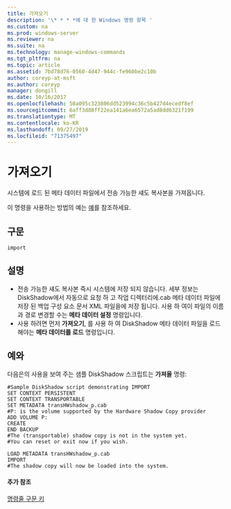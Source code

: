 ```yaml
---
title: 가져오기
description: '\* * * *에 대 한 Windows 명령 항목 '
ms.custom: na
ms.prod: windows-server
ms.reviewer: na
ms.suite: na
ms.technology: manage-windows-commands
ms.tgt_pltfrm: na
ms.topic: article
ms.assetid: 7bd78d76-0560-4d47-944c-fe960be2c10b
author: coreyp-at-msft
ms.author: coreyp
manager: dongill
ms.date: 10/16/2017
ms.openlocfilehash: 50a095c323806dd523994c36c5b427d4ecedf8ef
ms.sourcegitcommit: 6aff3d88ff22ea141a6ea6572a5ad8dd6321f199
ms.translationtype: MT
ms.contentlocale: ko-KR
ms.lasthandoff: 09/27/2019
ms.locfileid: "71375497"
---
```

# <a name="import"></a>가져오기



시스템에 로드 된 메타 데이터 파일에서 전송 가능한 섀도 복사본을 가져옵니다.

이 명령을 사용하는 방법의 예는 [예](#BKMK_examples)를 참조하세요.

## <a name="syntax"></a>구문

```
import
```

## <a name="remarks"></a>설명

-   전송 가능한 섀도 복사본 즉시 시스템에 저장 되지 않습니다. 세부 정보는 DiskShadow에서 자동으로 요청 하 고 작업 디렉터리에.cab 메타 데이터 파일에 저장 된 백업 구성 요소 문서 XML 파일을에 저장 됩니다. 사용 하 여이 파일의 이름과 경로 변경할 수는 **메타 데이터 설정** 명령입니다.
-   사용 하려면 먼저 **가져오기**, 를 사용 하 여 DiskShadow 메타 데이터 파일을 로드 해야는 **메타 데이터를 로드** 명령입니다.

## <a name="BKMK_examples"></a>예와

다음은의 사용을 보여 주는 샘플 DiskShadow 스크립트는 **가져올** 명령:
```
#Sample DiskShadow script demonstrating IMPORT
SET CONTEXT PERSISTENT
SET CONTEXT TRANSPORTABLE
SET METADATA transHWshadow_p.cab
#P: is the volume supported by the Hardware Shadow Copy provider
ADD VOLUME P:
CREATE
END BACKUP
#The (transportable) shadow copy is not in the system yet.
#You can reset or exit now if you wish.

LOAD METADATA transHWshadow_p.cab
IMPORT
#The shadow copy will now be loaded into the system.
```

#### <a name="additional-references"></a>추가 참조

[명령줄 구문 키](command-line-syntax-key.md)